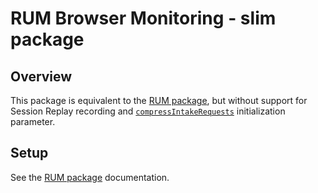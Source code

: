 # RUM Browser Monitoring - slim package

## Overview

This package is equivalent to the [RUM package](../rum), but without support for Session Replay
recording and [`compressIntakeRequests`][1] initialization parameter.

## Setup

See the [RUM package](../rum/README.md) documentation.

[1]: https://docs.datadoghq.com/real_user_monitoring/browser/setup/client/?tab=rum#initialization-parameters:~:text=compressIntakeRequests
